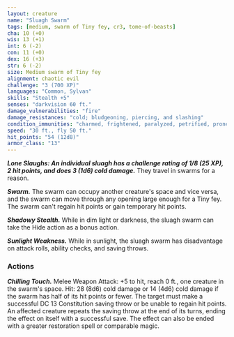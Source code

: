 ```yaml
---
layout: creature
name: "Sluagh Swarm"
tags: [medium, swarm of Tiny fey, cr3, tome-of-beasts]
cha: 10 (+0)
wis: 13 (+1)
int: 6 (-2)
con: 11 (+0)
dex: 16 (+3)
str: 6 (-2)
size: Medium swarm of Tiny fey
alignment: chaotic evil
challenge: "3 (700 XP)"
languages: "Common, Sylvan"
skills: "Stealth +5"
senses: "darkvision 60 ft."
damage_vulnerabilities: "fire"
damage_resistances: "cold; bludgeoning, piercing, and slashing"
condition_immunities: "charmed, frightened, paralyzed, petrified, prone, restrained, stunned"
speed: "30 ft., fly 50 ft."
hit_points: "54 (12d8)"
armor_class: "13"
---
```


***Lone Slaughs: An individual sluagh has a challenge rating of 1/8 (25 XP), 2 hit points, and does 3 (1d6) cold damage.*** They travel in swarms for a reason.

***Swarm.*** The swarm can occupy another creature's space and vice versa, and the swarm can move through any opening large enough for a Tiny fey. The swarm can't regain hit points or gain temporary hit points.

***Shadowy Stealth.*** While in dim light or darkness, the sluagh swarm can take the Hide action as a bonus action.

***Sunlight Weakness.*** While in sunlight, the sluagh swarm has disadvantage on attack rolls, ability checks, and saving throws.

### Actions

***Chilling Touch.*** Melee Weapon Attack: +5 to hit, reach 0 ft., one creature in the swarm's space. Hit: 28 (8d6) cold damage or 14 (4d6) cold damage if the swarm has half of its hit points or fewer. The target must make a successful DC 13 Constitution saving throw or be unable to regain hit points. An affected creature repeats the saving throw at the end of its turns, ending the effect on itself with a successful save. The effect can also be ended with a greater restoration spell or comparable magic.

